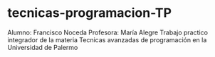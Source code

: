 # tecnicas-programacion-TP
Alumno: Francisco Noceda
Profesora: María Alegre
Trabajo practico integrador de la materia Tecnicas avanzadas de programación en la Universidad de Palermo
